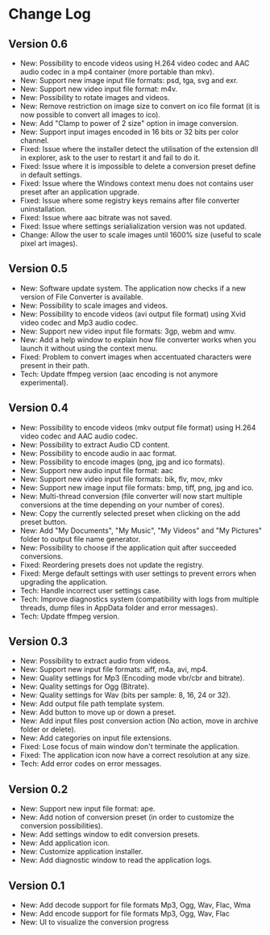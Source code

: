 # Change Log

## Version 0.6
- New: Possibility to encode videos using H.264 video codec and AAC audio codec in a mp4 container (more portable than mkv).
- New: Support new image input file formats: psd, tga, svg and exr.
- New: Support new video input file format: m4v.
- New: Possibility to rotate images and videos.
- New: Remove restriction on image size to convert on ico file format (it is now possible to convert all images to ico).
- New: Add "Clamp to power of 2 size" option in image conversion.
- New: Support input images encoded in 16 bits or 32 bits per color channel.
- Fixed: Issue where the installer detect the utilisation of the extension dll in explorer, ask to the user to restart it and fail to do it.
- Fixed: Issue where it is impossible to delete a conversion preset define in default settings.
- Fixed: Issue where the Windows context menu does not contains user preset after an application upgrade.
- Fixed: Issue where some registry keys remains after file converter uninstallation.
- Fixed: Issue where aac bitrate was not saved.
- Fixed: Issue where settings serialialization version was not updated.
- Change: Allow the user to scale images until 1600% size (useful to scale pixel art images).

## Version 0.5
- New: Software update system. The application now checks if a new version of File Converter is available.
- New: Possibility to scale images and videos. 
- New: Possibility to encode videos (avi output file format) using Xvid video codec and Mp3 audio codec.
- New: Support new video input file formats: 3gp, webm and wmv.
- New: Add a help window to explain how file converter works when you launch it without using the context menu.
- Fixed: Problem to convert images when accentuated characters were present in their path.
- Tech: Update ffmpeg version (aac encoding is not anymore experimental).

## Version 0.4
- New: Possibility to encode videos (mkv output file format) using H.264 video codec and AAC audio codec.
- New: Possibility to extract Audio CD content.
- New: Possibility to encode audio in aac format.
- New: Possibility to encode images (png, jpg and ico formats).
- New: Support new audio input file format: aac
- New: Support new video input file formats: bik, flv, mov, mkv
- New: Support new image input file formats: bmp, tiff, png, jpg and ico.
- New: Multi-thread conversion (file converter will now start multiple conversions at the time depending on your number of cores).
- New: Copy the currently selected preset when clicking on the add preset button.
- New: Add "My Documents", "My Music", "My Videos" and "My Pictures" folder to output file name generator.
- New: Possibility to choose if the application quit after succeeded conversions.
- Fixed: Reordering presets does not update the registry. 
- Fixed: Merge default settings with user settings to prevent errors when upgrading the application. 
- Tech: Handle incorrect user settings case.
- Tech: Improve diagnostics system (compatibility with logs from multiple threads, dump files in AppData folder and error messages).
- Tech: Update ffmpeg version.

## Version 0.3
- New: Possibility to extract audio from videos.
- New: Support new input file formats: aiff, m4a, avi, mp4.
- New: Quality settings for Mp3 (Encoding mode vbr/cbr and bitrate).
- New: Quality settings for Ogg (Bitrate).
- New: Quality settings for Wav (bits per sample: 8, 16, 24 or 32).
- New: Add output file path template system.
- New: Add button to move up or down a preset.
- New: Add input files post conversion action (No action, move in archive folder or delete).
- New: Add categories on input file extensions.
- Fixed: Lose focus of main window don't terminate the application.
- Fixed: The application icon now have a correct resolution at any size.
- Tech: Add error codes on error messages.

## Version 0.2
- New: Support new input file format: ape.
- New: Add notion of conversion preset (in order to customize the conversion possibilities).
- New: Add settings window to edit conversion presets.
- New: Add application icon.
- New: Customize application installer.
- New: Add diagnostic window to read the application logs.

## Version 0.1
- New: Add decode support for file formats Mp3, Ogg, Wav, Flac, Wma 
- New: Add encode support for file formats Mp3, Ogg, Wav, Flac
- New: UI to visualize the conversion progress